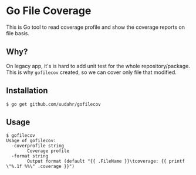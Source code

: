 # Go File Coverage

This is Go tool to read coverage profile and show the coverage reports on file basis.

## Why?
On legacy app, it's is hard to add unit test for the whole repository/package. This is why `gofilecov` created, so we can cover only file that modified.

## Installation
`$ go get github.com/uudahr/gofilecov`

## Usage
```
$ gofilecov
Usage of gofilecov:
  -coverprofile string
    	Coverage profile
  -format string
    	Output format (default "{{ .FileName }}\tcoverage: {{ printf \"%.1f %%\" .coverage }}")
```
